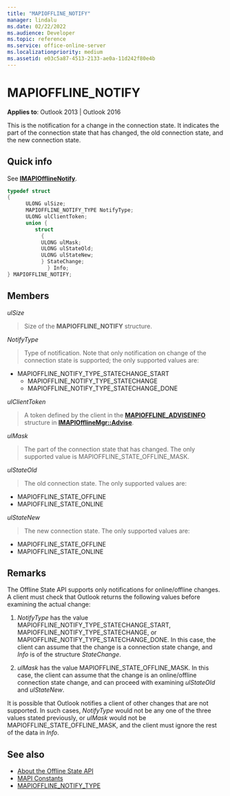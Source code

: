 ```yaml
---
title: "MAPIOFFLINE_NOTIFY"
manager: lindalu
ms.date: 02/22/2022
ms.audience: Developer
ms.topic: reference
ms.service: office-online-server
ms.localizationpriority: medium
ms.assetid: e03c5a87-4513-2133-ae0a-11d242f80e4b
---
```


# MAPIOFFLINE_NOTIFY

**Applies to**: Outlook 2013 | Outlook 2016
  
This is the notification for a change in the connection state. It indicates the part of the connection state that has changed, the old connection state, and the new connection state.
  
## Quick info

See **[IMAPIOfflineNotify](imapiofflinenotifyiunknown.md)**.
  
```cpp
typedef struct  
{ 
      ULONG ulSize; 
      MAPIOFFLINE_NOTIFY_TYPE NotifyType; 
      ULONG ulClientToken; 
      union { 
         struct 
           { 
           ULONG ulMask; 
           ULONG ulStateOld; 
           ULONG ulStateNew; 
           } StateChange; 
             } Info; 
} MAPIOFFLINE_NOTIFY;
```

## Members

 _ulSize_
  
> Size of the **MAPIOFFLINE_NOTIFY** structure.

 _NotifyType_
  
> Type of notification. Note that only notification on change of the connection state is supported; the only supported values are:

- MAPIOFFLINE_NOTIFY_TYPE_STATECHANGE_START
  - MAPIOFFLINE_NOTIFY_TYPE_STATECHANGE
  - MAPIOFFLINE_NOTIFY_TYPE_STATECHANGE_DONE

 _ulClientToken_
  
> A token defined by the client in the **[MAPIOFFLINE_ADVISEINFO](mapioffline_adviseinfo.md)** structure in **[IMAPIOfflineMgr::Advise](imapiofflinemgr-advise.md)**.

 _ulMask_
  
> The part of the connection state that has changed. The only supported value is MAPIOFFLINE_STATE_OFFLINE_MASK.

 _ulStateOld_
  
> The old connection state. The only supported values are:

- MAPIOFFLINE_STATE_OFFLINE
- MAPIOFFLINE_STATE_ONLINE

 _ulStateNew_
  
> The new connection state. The only supported values are:

- MAPIOFFLINE_STATE_OFFLINE
- MAPIOFFLINE_STATE_ONLINE

## Remarks

The Offline State API supports only notifications for online/offline changes. A client must check that Outlook returns the following values before examining the actual change:
  
1. _NotifyType_ has the value MAPIOFFLINE_NOTIFY_TYPE_STATECHANGE_START, MAPIOFFLINE_NOTIFY_TYPE_STATECHANGE, or MAPIOFFLINE_NOTIFY_TYPE_STATECHANGE_DONE. In this case, the client can assume that the change is a connection state change, and _Info_ is of the structure _StateChange_.

2. _ulMask_ has the value MAPIOFFLINE_STATE_OFFLINE_MASK. In this case, the client can assume that the change is an online/offline connection state change, and can proceed with examining _ulStateOld_ and _ulStateNew_.

It is possible that Outlook notifies a client of other changes that are not supported. In such cases, _NotifyType_ would not be any one of the three values stated previously, or _ulMask_ would not be MAPIOFFLINE_STATE_OFFLINE_MASK, and the client must ignore the rest of the data in _Info_.
  
## See also

- [About the Offline State API](about-the-offline-state-api.md)  
- [MAPI Constants](mapi-constants.md)  
- [MAPIOFFLINE_NOTIFY_TYPE](mapioffline_notify_type.md)
